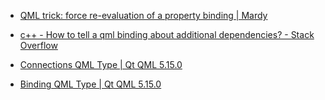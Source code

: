 - [QML trick: force re-evaluation of a property binding | Mardy](http://www.mardy.it/blog/2016/11/qml-trick-force-re-evaluation-of.html#)
- [c++ - How to tell a qml binding about additional dependencies? - Stack Overflow](https://stackoverflow.com/questions/44921549/how-to-tell-a-qml-binding-about-additional-dependencies)

- [Connections QML Type | Qt QML 5.15.0](https://doc.qt.io/qt-5/qml-qtqml-connections.html)
- [Binding QML Type | Qt QML 5.15.0](https://doc.qt.io/qt-5/qml-qtqml-binding.html)
